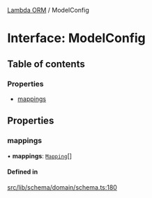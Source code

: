 [Lambda ORM](../README.md) / ModelConfig

# Interface: ModelConfig

## Table of contents

### Properties

- [mappings](ModelConfig.md#mappings)

## Properties

### mappings

• **mappings**: [`Mapping`](Mapping.md)[]

#### Defined in

[src/lib/schema/domain/schema.ts:180](https://github.com/FlavioLionelRita/lambdaorm/blob/52663e30/src/lib/schema/domain/schema.ts#L180)
